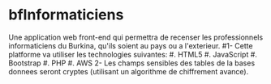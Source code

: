# bfInformaticiens
Une application web front-end qui permettra de recenser les professionnels informaticiens du Burkina, qu'ils soient au pays ou a l'exterieur. 
#1- Cette platforme va utiliser les technologies suivantes:
#. HTML5
#. JavaScript
#. Bootstrap
#. PHP
#. AWS
2- Les champs sensibles des tables de la bases donnees seront cryptes (utilisant un algorithme de chiffrement avance).
